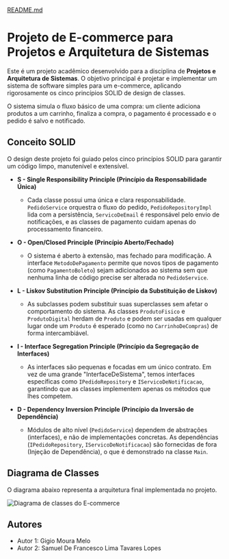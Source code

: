 [README.md](https://github.com/user-attachments/files/22201108/README.md)
# Projeto de E-commerce para Projetos e Arquitetura de Sistemas

Este é um projeto acadêmico desenvolvido para a disciplina de **Projetos e Arquitetura de Sistemas**. O objetivo principal é projetar e implementar um sistema de software simples para um e-commerce, aplicando rigorosamente os cinco princípios SOLID de design de classes.

O sistema simula o fluxo básico de uma compra: um cliente adiciona produtos a um carrinho, finaliza a compra, o pagamento é processado e o pedido é salvo e notificado.

## Conceito SOLID

O design deste projeto foi guiado pelos cinco princípios SOLID para garantir um código limpo, manutenível e extensível.

* **S - Single Responsibility Principle (Princípio da Responsabilidade Única)**
    * Cada classe possui uma única e clara responsabilidade. `PedidoService` orquestra o fluxo do pedido, `PedidoRepositoryImpl` lida com a persistência, `ServicoDeEmail` é responsável pelo envio de notificações, e as classes de pagamento cuidam apenas do processamento financeiro.

* **O - Open/Closed Principle (Princípio Aberto/Fechado)**
    * O sistema é aberto à extensão, mas fechado para modificação. A interface `MetodoDePagamento` permite que novos tipos de pagamento (como `PagamentoBoleto`) sejam adicionados ao sistema sem que nenhuma linha de código precise ser alterada no `PedidoService`.

* **L - Liskov Substitution Principle (Princípio da Substituição de Liskov)**
    * As subclasses podem substituir suas superclasses sem afetar o comportamento do sistema. As classes `ProdutoFisico` e `ProdutoDigital` herdam de `Produto` e podem ser usadas em qualquer lugar onde um `Produto` é esperado (como no `CarrinhoDeCompras`) de forma intercambiável.

* **I - Interface Segregation Principle (Princípio da Segregação de Interfaces)**
    * As interfaces são pequenas e focadas em um único contrato. Em vez de uma grande "InterfaceDeSistema", temos interfaces específicas como `IPedidoRepository` e `IServicoDeNotificacao`, garantindo que as classes implementem apenas os métodos que lhes competem.

* **D - Dependency Inversion Principle (Princípio da Inversão de Dependência)**
    * Módulos de alto nível (`PedidoService`) dependem de abstrações (interfaces), e não de implementações concretas. As dependências (`IPedidoRepository`, `IServicoDeNotificacao`) são fornecidas de fora (Injeção de Dependência), o que é demonstrado na classe `Main`.

## Diagrama de Classes

O diagrama abaixo representa a arquitetura final implementada no projeto.

![Diagrama de classes do E-commerce](../docs/diagrama_classes_proj-arquitetura.png)


## Autores

* Autor 1: Gigio Moura Melo
* Autor 2: Samuel De Francesco Lima Tavares Lopes
